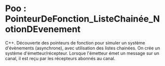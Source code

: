 # Poo : PointeurDeFonction_ListeChainée_NotionDEvenement
 C++. Découverte des pointeurs de fonction pour simuler un système d'évènements (asynchrone), avec utilisation des listes chainées. On crée un système d'émetteur/récepteur. Lorsque l'émetteur émet un message sur un canal, il est reçu par les récepteurs abonnés au canal.
